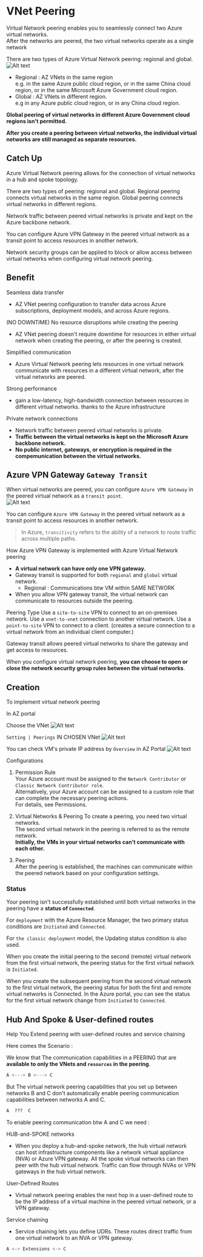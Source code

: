 # VNet Peering

Virtual Network peering enables you to seamlessly connect two Azure virtual networks.  
After the networks are peered, the two virtual networks operate as a single network

There are two types of Azure Virtual Network peering: regional and global.
![Alt text](image-25.png)
- Regional : AZ VNets in the same region   
e.g. in the same Azure public cloud region, or in the same China cloud region, or in the same Microsoft Azure Government cloud region.
- Global : AZ VNets in different region.   
e.g in any Azure public cloud region, or in any China cloud region.

**Global peering of virtual networks in different Azure Government cloud regions isn't permitted.**

**After you create a peering between virtual networks, the individual virtual networks are still managed as separate resources.**

## Catch Up

Azure Virtual Network peering allows for the connection of virtual networks in a hub and spoke topology.

There are two types of peering: regional and global. Regional peering connects virtual networks in the same region. Global peering connects virtual networks in different regions.

Network traffic between peered virtual networks is private and kept on the Azure backbone network.

You can configure Azure VPN Gateway in the peered virtual network as a transit point to access resources in another network.

Network security groups can be applied to block or allow access between virtual networks when configuring virtual network peering.


## Benefit 

Seamless data transfer
- AZ VNet peering configuration to transfer data across Azure subscriptions, deployment models, and across Azure regions.

(NO DOWNTIME) No resource disruptions while creating the peering
- AZ VNet peering doesn't require downtime for resources in either virtual network when creating the peering, or after the peering is created.

Simplified communication
- Azure Virtual Network peering lets resources in one virtual network communicate with resources in a different virtual network, after the virtual networks are peered.

Strong performance
- gain a low-latency, high-bandwidth connection between resources in different virtual networks. thanks to the Azure infrastructure

Private network connections
- Network traffic between peered virtual networks is private. 
- **Traffic between the virtual networks is kept on the Microsoft Azure backbone network.**
- **No public internet, gateways, or encryption is required in the compemunication between the virtual networks.**

## Azure VPN Gateway `Gateway Transit`

When virtual networks are peered, you can configure `Azure VPN Gateway` in the peered virtual network as a `transit point`.  
![Alt text](image-38.png)

You can configure `Azure VPN Gateway` in the peered virtual network as a transit point to access resources in another network.  

> In Azure, `transitivity` refers to the ability of a network to route traffic across multiple paths.

How Azure VPN Gateway is implemented with Azure Virtual Network peering
- **A virtual network can have only one VPN gateway.**
- Gateway transit is supported for both `regional` and `global` virtual network.
    - Regional : Communications btw VM within SAME NETWORK
- When you allow VPN gateway transit, the virtual network can communicate to resources outside the peering.

Peering Type 
Use a `site-to-site` VPN to connect to an on-premises network.
Use a `vnet-to-vnet` connection to another virtual network.
Use a `point-to-site` VPN to connect to a client. (creates a secure connection to a virtual network from an individual client computer.)

Gateway transit allows peered virtual networks to share the gateway and get access to resources.

When you configure virtual network peering, **you can choose to open or close the network security group rules between the virtual networks**.

## Creation 

To implement virtual network peering  

In AZ portal   

Choose the VNet
![Alt text](image-27.png)

`Setting | Peerings` IN CHOSEN VNet
![Alt text](image-28.png)

You can check VM's private IP address by `Overview` in AZ Portal
![Alt text](image-29.png)

Configurations 

1. Permission Rule  
Your Azure account must be assigned to the `Network Contributor` or `Classic Network Contributor role`.    
Alternatively, your Azure account can be assigned to a custom role that can complete the necessary peering actions.   
For details, see Permissions.   
 
2. Virtual Networks & Peering
To create a peering, you need two virtual networks.  
The second virtual network in the peering is referred to as the remote network.   
**Initially, the VMs in your virtual networks can't communicate with each other.**  

3. Peering  
After the peering is established, the machines can communicate within the peered network based on your configuration settings.  

### Status

Your peering isn't successfully established until both virtual networks in the peering have a **status of `Connected`**.  

For `deployment` with the Azure Resource Manager, the two primary status conditions are `Initiated` and `Connected`.  

For `the classic deployment` model, the Updating status condition is also used.  

When you create the initial peering to the second (remote) virtual network from the first virtual network, the peering status for the first virtual network is `Initiated`.  

When you create the subsequent peering from the second virtual network to the first virtual network, the peering status for both the first and remote virtual networks is Connected. In the Azure portal, you can see the status for the first virtual network change from `Initiated` to `Connected`.

## Hub And Spoke & User-defined routes

Help You Extend peering with user-defined routes and service chaining

Here comes the Scenario : 

We know that The communication capabilities in a PEERING that are **available to only the VNets and `resources` in the peering**.   

```python
A <---> B <---> C
```  

But The virtual network peering capabilities that you set up between networks B and C don't automatically enable peering communication capabilities between networks A and C.
```python 
A  ???  C
```

To enable peering communication btw A and C we need : 

HUB-and-SPOKE networks
- When you deploy a hub-and-spoke network, the hub virtual network can host infrastructure components like a network virtual appliance (NVA) or Azure VPN gateway. All the spoke virtual networks can then peer with the hub virtual network. Traffic can flow through NVAs or VPN gateways in the hub virtual network.

User-Defined Routes
- Virtual network peering enables the next hop in a user-defined route to be the IP address of a virtual machine in the peered virtual network, or a VPN gateway.

Service chaining
- Service chaining lets you define UDRs. 
These routes direct traffic from one virtual network to an NVA or VPN gateway.

```python
A <-> Extensions <-> C
```

